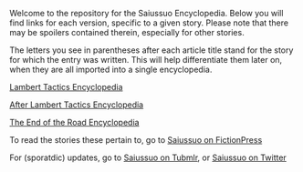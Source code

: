 Welcome to the repository for the Saiussuo Encyclopedia.
Below you will find links for each version, specific to a given story.
Please note that there may be spoilers contained therein, especially for other stories.

The letters you see in parentheses after each article title stand for the story for which the entry was written.  This will help differentiate them later on, when they are all imported into a single encyclopedia.

<a href="https://saiussuo.github.io/Encyclopedia/LambertTactics1.2.html">Lambert Tactics Encyclopedia</a>

<a href="https://saiussuo.github.io/Encyclopedia/AfterLambertTactics1.0.html">After Lambert Tactics Encyclopedia</a>

<a href="https://saiussuo.github.io/Encyclopedia/TheEndOfTheRoad1.0.html">The End of the Road Encyclopedia</a>

To read the stories these pertain to, go to <a href="https://www.fictionpress.com/~saiusso">Saiussuo on FictionPress</a>

For (sporatdic) updates, go to <a href="http://saiussuo.tumblr.com">Saiussuo on Tubmlr</a>, or <a href="http://twitter.com/saiussuo">Saiussuo on Twitter</a>
